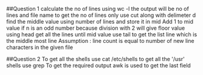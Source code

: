 ##Question 1
calculate the no of lines using wc -l the output will be no of lines and file name
to get the no of lines only use cut along with delimeter d
find the middle value using number  of lines and store it in mid
Add 1 to mid value if n is an odd number because division with 2 will give floor value
using head get all the lines until mid value 
use tail to get the list line which is the middle most line
Assumption : line count is equal to number of new line characters in the given file

##Question 2
 To get all the shells use cat /etc/shells 
 to get all the '/usr' shells use grep 
 To get the required output awk is used to get the last field 
